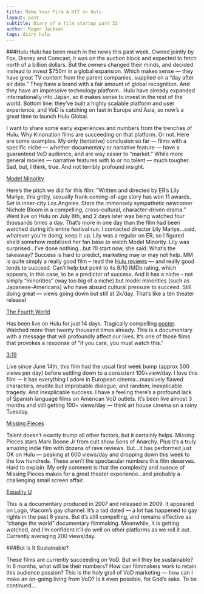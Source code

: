 ```yaml
---
title: Make Your Film A HIT on Hulu
layout: post
subtitle: Diary of a film startup part 32
author: Roger Jackson
tags: diary hulu
---
```



###Hulu
Hulu has been much in the news this past week. Owned jointly by Fox, Disney and Comcast, it was on the auction block and expected to fetch north of a billion dollars. But the owners changed their minds, and decided instead to invest $750m in a global expansion. Which makes sense — they have great TV content from the parent companies, supplied on a “day after air date.” They have a brand with a fair amount of global recognition. And they have an impressive technology platform.. Hulu have already expanded internationally into Japan, so it makes sense to invest in the rest of the world. Bottom line: they’ve built a highly scalable platform and user experience, and VoD is catching on fast in Europe and Asia, so now’s a great time to launch Hulu Global.

I want to share some early experiences and numbers from the trenches of Hulu. Why Kinonation films are succeeding on that platform. Or not. Here are some examples. My only (tentative) conclusion so far — films with a specific niche — whether documentary or narrative feature — have a guaranteed VoD audience, and are way easier to “market.”  While more general movies — narrative features with lo or no talent — much tougher. Sad, but, I think, true. And not terribly profound insight.

<a href="http://www.hulu.com/watch/508668">Model Minority</a>

Here’s the pitch we did for this film: “Written and directed by ER’s Lily Mariye, this gritty, sexually frank coming-of-age story has won 11 awards. Set in inner-city Los Angeles. Stars the immensely sympathetic newcomer Nichole Bloom in a compelling, cross-cultural, character-driven drama.”  Went live on Hulu on July 8th, and 2 days later was being watched four thousands times a day. That’s more in one day than the film had been watched during it’s entire festival run. I contacted director Lily Mariye…said, whatever you’re doing, keep it up. Lily was a regular on ER, so I figured she’d somehow mobilized her fan base to watch Model Minority. Lily was surprised…I’ve done nothing…but I’ll start now, she said. What’s the takeaway? Success is hard to predict, marketing may or may not help. MM is quite simply a really good film – read the <a href="http://www.hulu.com/watch/508668">Hulu reviews</a> — and really good tends to succeed. Can’t help but point to its 8/10 IMDb rating, which appears, in this case, to be a predictor of success. And it has a niche – not simply “minorities” (way too big of a niche) but model minorities (such as Japanese-Americans) who have absurd cultural pressure to succeed. Still doing great — views going down but still at 2k/day. That’s like a ten theater release!

<a href="http://www.hulu.com/watch/508674">The Fourth World</a>

Has been live on Hulu for just 14 days. Tragically compelling <a href="http://www.hulu.com/watch/508674">poster</a>. Watched more than twenty thousand times already. This is a documentary with a message that will profoundly affect our lives. It’s one of those films that provokes a response of  “if you care, you must watch this.”

<a href="http://www.hulu.com/watch/501254">3:19</a>

Live since June 14th, this film had the usual first week bump (approx 500 views per day) before settling down to a consistent 100+view/day. I love this film — it has everything I adore in European cinema…massively flawed characters, erudite but improbable dialogue, and random, inexplicable tragedy. And inexplicable success. I have a feeling there’s a profound lack of Spanish language films on American VoD outlets. It’s been live almost 3 months and still getting 100+ views/day — think art house cinema on a rainy Tuesday.

<a href="http://www.hulu.com/watch/508148">Missing Pieces</a>

Talent doesn’t exactly trump all other factors, but it certainly helps. Missing Pieces stars Mark Boone Jr from cult show Sons of Anarchy. Plus it’s a truly amazing indie film with dozens of rave reviews. But…it has performed just OK on Hulu — peaking at 600 views/day and dropping down this week to the low hundreds. These aren’t the spectacular numbers this film deserves. Hard to explain. My only comment is that the complexity and nuance of Missing Pieces makes for a great theater experience…and probably a challenging small screen affair.

<a href="http://www.hulu.com/watch/507427">Equality U</a>

This is a documentary produced in 2007 and released in 2009. It appeared on Logo, Viacom’s gay channel. It’s a tad dated — a lot has happened to gay rights in the past 6 years. But it’s still compelling, and remains effective as “change the world” documentary filmmaking. Meanwhile, it is getting watched, and I’m confident it’ll do well on other platforms as we roll it out. Currently averaging 200 views/day.

###But Is It Sustainable?

These films are currently succeeding on VoD. But will they be sustainable? In 6 months, what will be their numbers? How can filmmakers work to retain this audience passion? This is the holy grail of VoD marketing — how can I make an on-going living from VoD? Is it even possible, for God’s sake. To be continued…
